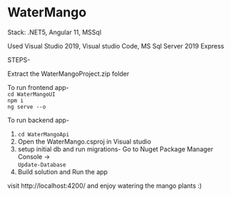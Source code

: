 # WaterMango
Stack: .NET5, Angular 11, MSSql

Used Visual Studio 2019, Visual studio Code, MS Sql Server 2019 Express <br>

STEPS-

Extract the WaterMangoProject.zip folder

To run frontend app-<br> 
```cd WaterMangoUI``` <br>
```npm i``` <br>
```ng serve --o```


To run backend app-
1. ```cd WaterMangoApi```
2. Open the WaterMango.csproj in Visual studio
3. setup initial db and run migrations-
Go to Nuget Package Manager Console -> <br>
```Update-Database```
2. Build solution and Run the app


visit http://localhost:4200/ and enjoy watering the mango plants :)

